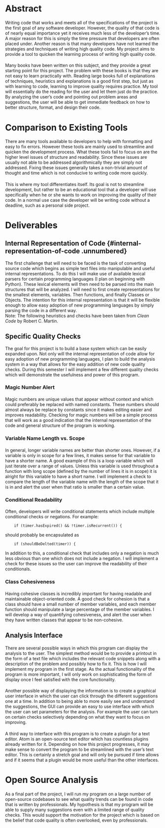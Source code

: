 Abstract
========

#### 

Writing code that works and meets all of the specifications of the
project is the first goal of any software developer. However, the
quality of that code is of nearly equal importance yet it receives much
less of the developer’s time. A major reason for this is simply the time
pressure that developers are often placed under. Another reason is that
many developers have not learned the strategies and techniques of
writing high quality code. My project aims to provide a tool to quicken
the learning process of writing high quality code.

#### 

Many books have been written on this subject, and they provide a great
starting point for this project. The problem with these books is that
they are not easy to learn practically with. Reading large books full of
explanations of techniques, heuristics and explanations is a good first
step, but just as with learning to code, learning to improve quality
requires practice. My tool will essentially do the reading for the user
and let them just do the practice. By analyzing the user’s code and
pointing out problem areas and suggestions, the user will be able to get
immediate feedback on how to better structure, format, and design their
code.

Comparison to Existing Tools
============================

#### 

There are many tools available to developers to help with formatting and
easy to fix errors. However these tools are mainly used to streamline
and quicken the development process. What these tools fail to focus on
are the higher level issues of structure and readability. Since these
issues are usually not able to be addressed algorithmically they are
simply not addressed. Fixing these issues generally takes a non-trivial
amount of thought and time which is not conducive to writing code more
quickly.

#### 

This is where my tool differentiates itself. Its goal is not to
streamline development, but rather to be an educational tool that a
developer will use specifically when he or she wants to work on
improving the quality of their code. In a normal use case the developer
will be writing code without a deadline, such as a personal side
project.

Deliverables
============

Internal Representation of Code {#internal-representation-of-code .unnumbered}
-------------------------------

The first challenge that will need to be faced is the task of converting
source code which begins as simple text files into manipulable and
useful internal representations. To do this I will make use of available
lexical parsers for certain programming languages (I plan on beginning
with Python). These lexical elements will then need to be parsed into
the main structures that will be analyzed. I will need to first create
representations for the smallest elements, variables. Then functions,
and finally Classes or Objects. The intention for this internal
representation is that it will be flexible enough to allow easy adoption
of new programming languages by simply parsing the code in a different
way.\
Note: The following heuristics and checks have been taken from *Clean
Code* by Robert C. Martin.

Specific Quality Checks
-----------------------

The goal for this project is to build a base system which can be easily
expanded upon. Not only will the internal representation of code allow
for easy adoption of new programming languages, I plan to build the
analysis system in a way that allows for the easy addition of new code
quality checks. During this semester I will implement a few different
quality checks which will demonstrate the usefulness and power of this
program.

### Magic Number Alert

#### 

Magic numbers are unique values that appear without context and which
could preferably be replaced with named constants. These numbers should
almost always be replace by constants since it makes editing easier and
improves readability. Checking for magic numbers will be a simple
process that will work as a good indication that the internal
representation of the code and general structure of the program is
working.

### Variable Name Length vs. Scope

#### 

In general, longer variable names are better than shorter ones. However,
if a variable is only in scope for a few lines, it makes sense for that
variable to have a shorter name. A good example of this is a loop
variable which will just iterate over a range of values. Unless this
variable is used throughout a function with long scope (defined by the
number of lines it is in scope) it is alright for this variable to have
a short name. I will implement a check to compare the length of the
variable name with the length of the scope that it is in and alert the
user when that ratio is smaller than a certain value.

### Conditional Readability

#### 

Often, developers will write conditional statements which include
multiple conditional checks or negations. For example:

        if (timer.hasExpired() && !timer.isRecurrent()) {

should probably be encapsulated as

        if (shouldBeDelted(timer)) {

In addition to this, a conditional check that includes only a negation
is much less obvious than one which does not include a negation. I will
implement a check for these issues so the user can improve the
readability of their conditionals.

### Class Cohesiveness

#### 

Having cohesive classes is incredibly important for having readable and
maintainable object-oriented code. A good check for cohesion is that a
class should have a small number of member variables, and each member
function should manipulate a large percentage of the member variables. I
will develop a way of quantifying cohesiveness, and alert the user when
they have written classes that appear to be non-cohesive.

Analysis Interface
------------------

#### 

There are several possible ways in which this program can display the
analysis to the user. The simplest method would be to provide a printout
in the form of a text file which includes the relevant code snippets
along with a description of the problem and possibly how to fix it. This
is how I will implement my program in the first stage. As the actual
functionality of the program is more important, I will only work on
sophisticating the form of display once I feel satisfied with the core
functionality.

#### 

Another possible way of displaying the information is to create a
graphical user interface in which the user can click through the
different suggestions one at a time. In addition to being able to more
easily see and understand the suggestions, the GUI can provide an easy
to use interface with which the user can set parameters for the
analysis. For example the user can turn on certain checks selectively
depending on what they want to focus on improving.

#### 

A third way to interface with this program is to create a plugin for a
text editor. Atom is an open-source text editor which has countless
plugins already written for it. Depending on how this project
progresses, it may make sense to convert the program to be streamlined
with the user’s text editor. This is certainly a stretch goal and will
only be pursued if time allows and if it seems that a plugin would be
more useful than the other interfaces.

Open Source Analysis
====================

#### 

As a final part of the project, I will run my program on a large number
of open-source codebases to see what quality trends can be found in code
that is written by professionals. My hypothesis is that my program will
be able to supply many suggestions even with a limited range of quality
checks. This would support the motivation for the project which is based
on the belief that code quality is often overlooked, even by
professionals.
